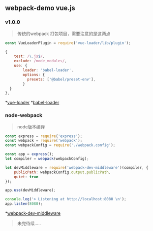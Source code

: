 ## webpack-demo vue.js

### v1.0.0
> 传统的webpack 打包项目，需要注意的是这两点
```javascript
const VueLoaderPlugin = require('vue-loader/lib/plugin');

{
    test: /\.js$/,
    exclude: /node_modules/,
    use: {
        loader: 'babel-loader',
        options: {
          presets: ['@babel/preset-env'],
        }
  }
},
```
*[vue-loader](https://github.com/vuejs/vue-loader)
*[babel-loader](https://github.com/babel/babel-loader)

### node-webpack
> node版本编译
```javascript
const express = require('express');
const webpack = require('webpack');
const webpackConfig = require('./webpack.config');

const app = express();
let compiler = webpack(webpackConfig);

let devMiddleware = require('webpack-dev-middleware')(compiler, {
    publicPath: webpackConfig.output.publicPath,
    quiet: true
});

app.use(devMiddleware);

console.log('> Listening at http://localhost:8080 \n');
app.listen(8080);

```

*[webpack-dev-middleware](https://github.com/webpack/webpack-dev-middleware)


> 未完待续.....